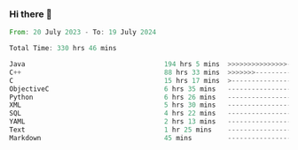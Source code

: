 ### Hi there 👋

<!--
**luoxuanzao/luoxuanzao** is a ✨ _special_ ✨ repository because its `README.md` (this file) appears on your GitHub profile.

Here are some ideas to get you started:

- 🔭 I’m currently working on ...
- 🌱 I’m currently learning ...
- 👯 I’m looking to collaborate on ...
- 🤔 I’m looking for help with ...
- 💬 Ask me about ...
- 📫 How to reach me: ...
- 😄 Pronouns: ...
- ⚡ Fun fact: ...
-->

<!--START_SECTION:waka-->

```rust
From: 20 July 2023 - To: 19 July 2024

Total Time: 330 hrs 46 mins

Java                                   194 hrs 5 mins  >>>>>>>>>>>>>>>----------   58.65 %
C++                                    88 hrs 33 mins  >>>>>>>------------------   26.76 %
C                                      15 hrs 17 mins  >------------------------   04.62 %
ObjectiveC                             6 hrs 35 mins   -------------------------   01.99 %
Python                                 6 hrs 26 mins   -------------------------   01.95 %
XML                                    5 hrs 30 mins   -------------------------   01.66 %
SQL                                    4 hrs 22 mins   -------------------------   01.32 %
YAML                                   2 hrs 13 mins   -------------------------   00.67 %
Text                                   1 hr 25 mins    -------------------------   00.43 %
Markdown                               45 mins         -------------------------   00.23 %
```

<!--END_SECTION:waka-->